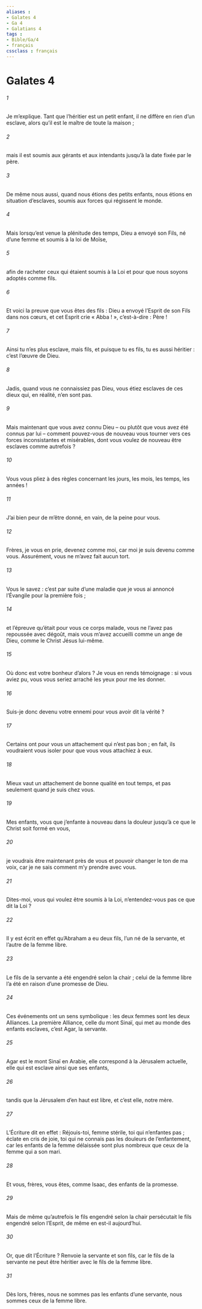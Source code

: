 ```yaml
---
aliases : 
- Galates 4
- Ga 4
- Galatians 4
tags : 
- Bible/Ga/4
- français
cssclass : français
---
```


# Galates 4

###### 1
Je m’explique. Tant que l’héritier est un petit enfant, il ne diffère en rien d’un esclave, alors qu’il est le maître de toute la maison ;
###### 2
mais il est soumis aux gérants et aux intendants jusqu’à la date fixée par le père.
###### 3
De même nous aussi, quand nous étions des petits enfants, nous étions en situation d’esclaves, soumis aux forces qui régissent le monde.
###### 4
Mais lorsqu’est venue la plénitude des temps, Dieu a envoyé son Fils, né d’une femme et soumis à la loi de Moïse,
###### 5
afin de racheter ceux qui étaient soumis à la Loi et pour que nous soyons adoptés comme fils.
###### 6
Et voici la preuve que vous êtes des fils : Dieu a envoyé l’Esprit de son Fils dans nos cœurs, et cet Esprit crie « Abba ! », c’est-à-dire : Père !
###### 7
Ainsi tu n’es plus esclave, mais fils, et puisque tu es fils, tu es aussi héritier : c’est l’œuvre de Dieu.
###### 8
Jadis, quand vous ne connaissiez pas Dieu, vous étiez esclaves de ces dieux qui, en réalité, n’en sont pas.
###### 9
Mais maintenant que vous avez connu Dieu – ou plutôt que vous avez été connus par lui – comment pouvez-vous de nouveau vous tourner vers ces forces inconsistantes et misérables, dont vous voulez de nouveau être esclaves comme autrefois ?
###### 10
Vous vous pliez à des règles concernant les jours, les mois, les temps, les années !
###### 11
J’ai bien peur de m’être donné, en vain, de la peine pour vous.
###### 12
Frères, je vous en prie, devenez comme moi, car moi je suis devenu comme vous. Assurément, vous ne m’avez fait aucun tort.
###### 13
Vous le savez : c’est par suite d’une maladie que je vous ai annoncé l’Évangile pour la première fois ;
###### 14
et l’épreuve qu’était pour vous ce corps malade, vous ne l’avez pas repoussée avec dégoût, mais vous m’avez accueilli comme un ange de Dieu, comme le Christ Jésus lui-même.
###### 15
Où donc est votre bonheur d’alors ? Je vous en rends témoignage : si vous aviez pu, vous vous seriez arraché les yeux pour me les donner.
###### 16
Suis-je donc devenu votre ennemi pour vous avoir dit la vérité ?
###### 17
Certains ont pour vous un attachement qui n’est pas bon ; en fait, ils voudraient vous isoler pour que vous vous attachiez à eux.
###### 18
Mieux vaut un attachement de bonne qualité en tout temps, et pas seulement quand je suis chez vous.
###### 19
Mes enfants, vous que j’enfante à nouveau dans la douleur jusqu’à ce que le Christ soit formé en vous,
###### 20
je voudrais être maintenant près de vous et pouvoir changer le ton de ma voix, car je ne sais comment m’y prendre avec vous.
###### 21
Dites-moi, vous qui voulez être soumis à la Loi, n’entendez-vous pas ce que dit la Loi ?
###### 22
Il y est écrit en effet qu’Abraham a eu deux fils, l’un né de la servante, et l’autre de la femme libre.
###### 23
Le fils de la servante a été engendré selon la chair ; celui de la femme libre l’a été en raison d’une promesse de Dieu.
###### 24
Ces événements ont un sens symbolique : les deux femmes sont les deux Alliances. La première Alliance, celle du mont Sinaï, qui met au monde des enfants esclaves, c’est Agar, la servante.
###### 25
Agar est le mont Sinaï en Arabie, elle correspond à la Jérusalem actuelle, elle qui est esclave ainsi que ses enfants,
###### 26
tandis que la Jérusalem d’en haut est libre, et c’est elle, notre mère.
###### 27
L’Écriture dit en effet :
Réjouis-toi, femme stérile, toi qui n’enfantes pas ;
éclate en cris de joie,
toi qui ne connais pas les douleurs de l’enfantement,
car les enfants de la femme délaissée sont plus nombreux
que ceux de la femme qui a son mari.
###### 28
Et vous, frères, vous êtes, comme Isaac, des enfants de la promesse.
###### 29
Mais de même qu’autrefois le fils engendré selon la chair persécutait le fils engendré selon l’Esprit, de même en est-il aujourd’hui.
###### 30
Or, que dit l’Écriture ? Renvoie la servante et son fils, car le fils de la servante ne peut être héritier avec le fils de la femme libre.
###### 31
Dès lors, frères, nous ne sommes pas les enfants d’une servante, nous sommes ceux de la femme libre.
